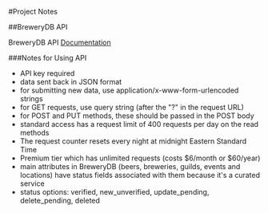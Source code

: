 #Project Notes

##BreweryDB API

BreweryDB API [Documentation](http://www.brewerydb.com/developers/docs)

###Notes for Using API
- API key required
- data sent back in JSON format
- for submitting new data, use application/x-www-form-urlencoded strings
- for GET requests, use query string (after the "?" in the request URL)
- for POST and PUT methods, these should be passed in the POST body
- standard access has a request limit of 400 requests per day on the read methods
- The request counter resets every night at midnight Eastern Standard Time
- Premium tier which has unlimited requests (costs $6/month or $60/year)
- main attributes in BreweryDB (beers, breweries, guilds, events and locations)
have status fields associated with them because it's a curated service
- status options: verified, new_unverified, update_pending, delete_pending, deleted
